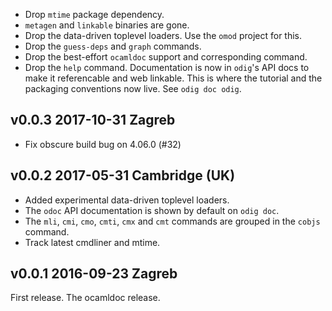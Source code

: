 
- Drop `mtime` package dependency.
- `metagen` and `linkable` binaries are gone.
- Drop the data-driven toplevel loaders. Use the `omod` project for this.
- Drop the `guess-deps` and `graph` commands.
- Drop the best-effort `ocamldoc` support and corresponding command.
- Drop the `help` command. Documentation is now in `odig`'s API docs
  to make it referencable and web linkable. This is where the tutorial and
  the packaging conventions now live. See `odig doc odig`.

v0.0.3 2017-10-31 Zagreb
------------------------

- Fix obscure build bug on 4.06.0 (#32)

v0.0.2 2017-05-31 Cambridge (UK)
--------------------------------

- Added experimental data-driven toplevel loaders.
- The `odoc` API documentation is shown by default on `odig doc`.
- The `mli`, `cmi`, `cmo`, `cmti`, `cmx` and `cmt` commands are grouped in
  the `cobjs` command.
- Track latest cmdliner and mtime.

v0.0.1 2016-09-23 Zagreb
------------------------

First release. The ocamldoc release.
